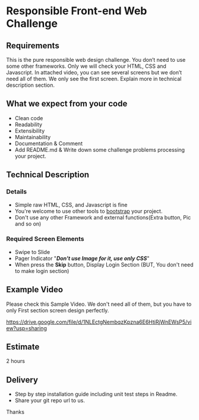 # Responsible Front-end Web Challenge

## Requirements 

This is the pure responsible web design challenge. You don’t need to use some other frameworks. Only we will check your HTML, CSS and Javascript. In attached video, you can see several screens but we don’t need all of them. We only see the first screen. Explain more in technical description section. 

## What we expect from your code

* Clean code
* Readability
* Extensibility
* Maintainability
* Documentation & Comment
* Add README.md & Write down some challenge problems processing your project. 
## Technical Description
### Details
* Simple raw HTML, CSS, and Javascript is fine 
* You're welcome to use other tools to [bootstrap](https://getbootstrap.com/docs/4.3/getting-started/download/) your project. 
* Don't use any other Framework and external functions(Extra button, Pic and so on)

### Required Screen Elements

* Swipe to Slide
* Pager Indicator "**_Don't use Image for it, use only CSS_**"
* When press the **Skip** button, Display Login Section (BUT, You don't need to make login section)


## Example Video
Please check this Sample Video. We don't need all of them, but you have to only First section screen design perfectly. 

https://drive.google.com/file/d/1NLEctgNembqzKpzna6E6HtiRjWnEWsP5/view?usp=sharing

## Estimate
2 hours

## Delivery
* Step by step installation guide including unit test steps in Readme.
* Share your git repo url to us.

Thanks


